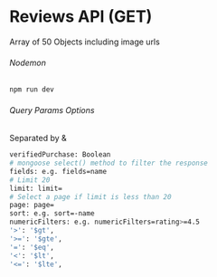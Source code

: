 # Reviews API (GET)

Array of 50 Objects including image urls

###### Nodemon

```sh
npm run dev
```

###### Query Params Options

Separated by &

```sh
verifiedPurchase: Boolean
# mongoose select() method to filter the response
fields: e.g. fields=name
# Limit 20
limit: limit=
# Select a page if limit is less than 20
page: page=
sort: e.g. sort=-name
numericFilters: e.g. numericFilters=rating>=4.5
'>': '$gt',
'>=': '$gte',
'=': '$eq',
'<': '$lt',
'<=': '$lte',
```
